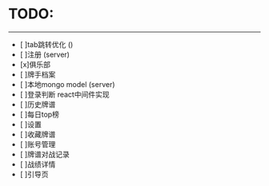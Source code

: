 # TODO:
---------
- [ ]tab跳转优化 ()
- [ ]注册 (server)
- [x]俱乐部
- [ ]牌手档案  
- [ ]本地mongo model (server)
- [ ]登录判断 react中间件实现
- [ ]历史牌谱
- [ ]每日top榜
- [ ]设置
- [ ]收藏牌谱
- [ ]账号管理
- [ ]牌谱对战记录
- [ ]战绩详情
- [ ]引导页
